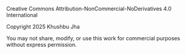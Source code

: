 Creative Commons Attribution-NonCommercial-NoDerivatives 4.0 International

Copyright 2025 Khushbu Jha

You may not share, modify, or use this work for commercial purposes without express permission.

